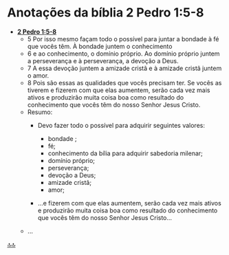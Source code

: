 <div class="header" id="myHeader">
  <div class="navbar" w3-include-html="/menu.inc"> </div>
</div>
<div class="title"><script> document.write(document.title);</script></div>  
<main>
<!-- markdownlint-disable-next-line -->
<span id="topo"><span>

# Anotações da bíblia 2 Pedro 1:5-8

- [**2 Pedro 1:5-8**](https://bo.net.br/pt/ntlh/2-pedro/1/)
  - 5 Por isso mesmo façam todo o possível para juntar a bondade à fé que vocês têm. À bondade juntem o conhecimento
  - 6 e ao conhecimento, o domínio próprio. Ao domínio próprio juntem a perseverança e à perseverança, a devoção a Deus.
  - 7 A essa devoção juntem a amizade cristã e à amizade cristã juntem o amor.
  - 8 Pois são essas as qualidades que vocês precisam ter. Se vocês as tiverem e fizerem com que elas aumentem, serão cada vez mais ativos e produzirão muita coisa boa como resultado do conhecimento que vocês têm do nosso Senhor Jesus Cristo.
  - Resumo:
    - Devo fazer todo o possível para adquirir seguintes valores:
      - bondade ;
      - fé;
      - conhecimento da bília para adquirir sabedoria milenar;
      - domínio próprio;
      - perseverança;
      - devoção a Deus;
      - amizade cristã;
      - amor;

    - ...e fizerem com que elas aumentem, serão cada vez mais ativos e produzirão muita coisa boa como resultado do conhecimento que vocês têm do nosso Senhor Jesus Cristo...
  - ...

</main>

<!-- markdownlint-disable-next-line -->
<script>  includeHTML(); FixHeader(window,"myHeader"); </script>
[🔝🔝](#topo "Retorna ao topo")
